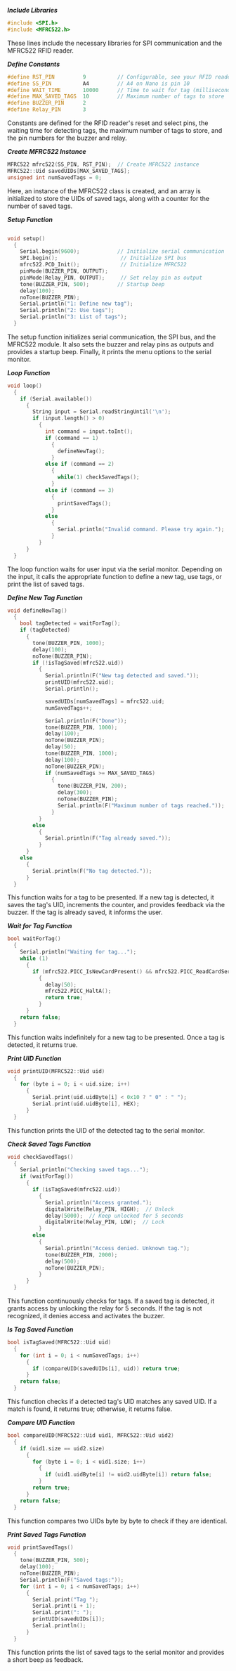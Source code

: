 ***Include Libraries***

```c++
#include <SPI.h>
#include <MFRC522.h>
```

These lines include the necessary libraries for SPI communication and the MFRC522 RFID reader.

***Define Constants***

```c++
#define RST_PIN         9          // Configurable, see your RFID reader datasheet
#define SS_PIN          A4         // A4 on Nano is pin 10
#define WAIT_TIME       10000      // Time to wait for tag (milliseconds)
#define MAX_SAVED_TAGS  10         // Maximum number of tags to store
#define BUZZER_PIN      2
#define Relay_PIN       3
```
Constants are defined for the RFID reader's reset and select pins, the waiting time for detecting tags, the maximum number of tags to store, and the pin numbers for the buzzer and relay.

***Create MFRC522 Instance***

```c++
MFRC522 mfrc522(SS_PIN, RST_PIN);  // Create MFRC522 instance
MFRC522::Uid savedUIDs[MAX_SAVED_TAGS]; 
unsigned int numSavedTags = 0;
```
Here, an instance of the MFRC522 class is created, and an array is initialized to store the UIDs of saved tags, along with a counter for the number of saved tags.

***Setup Function***

```c++

void setup() 
  {
    Serial.begin(9600);            // Initialize serial communication
    SPI.begin();                    // Initialize SPI bus
    mfrc522.PCD_Init();             // Initialize MFRC522 
    pinMode(BUZZER_PIN, OUTPUT);
    pinMode(Relay_PIN, OUTPUT);     // Set relay pin as output
    tone(BUZZER_PIN, 500);         // Startup beep
    delay(100);
    noTone(BUZZER_PIN); 
    Serial.println("1: Define new tag");
    Serial.println("2: Use tags");
    Serial.println("3: List of tags"); 
  }
```
The setup function initializes serial communication, the SPI bus, and the MFRC522 module. It also sets the buzzer and relay pins as outputs and provides a startup beep. Finally, it prints the menu options to the serial monitor.

***Loop Function***

```c++
void loop()
  {
    if (Serial.available()) 
      {
        String input = Serial.readStringUntil('\n');
        if (input.length() > 0) 
          {
            int command = input.toInt(); 
            if (command == 1)
              {
                defineNewTag();
              } 
            else if (command == 2) 
              {
                while(1) checkSavedTags(); 
              } 
            else if (command == 3) 
              {
                printSavedTags(); 
              } 
            else 
              {
                Serial.println("Invalid command. Please try again.");
              }
          }
      }
  }
```
The loop function waits for user input via the serial monitor. Depending on the input, it calls the appropriate function to define a new tag, use tags, or print the list of saved tags.

***Define New Tag Function***

```c++
void defineNewTag() 
  {
    bool tagDetected = waitForTag(); 
    if (tagDetected) 
      {
        tone(BUZZER_PIN, 1000); 
        delay(100);
        noTone(BUZZER_PIN);
        if (!isTagSaved(mfrc522.uid)) 
          {
            Serial.println(F("New tag detected and saved."));
            printUID(mfrc522.uid);
            Serial.println();

            savedUIDs[numSavedTags] = mfrc522.uid;
            numSavedTags++;

            Serial.println(F("Done"));
            tone(BUZZER_PIN, 1000); 
            delay(100);
            noTone(BUZZER_PIN);
            delay(50);
            tone(BUZZER_PIN, 1000); 
            delay(100);
            noTone(BUZZER_PIN);
            if (numSavedTags >= MAX_SAVED_TAGS) 
              {
                tone(BUZZER_PIN, 200); 
                delay(300);
                noTone(BUZZER_PIN);    
                Serial.println(F("Maximum number of tags reached."));
              }
          } 
        else 
          {
            Serial.println(F("Tag already saved."));
          }
      } 
    else 
      {
        Serial.println(F("No tag detected."));
      }
  }
```
This function waits for a tag to be presented. If a new tag is detected, it saves the tag's UID, increments the counter, and provides feedback via the buzzer. If the tag is already saved, it informs the user.

***Wait for Tag Function***

```c++
bool waitForTag() 
  {
    Serial.println("Waiting for tag...");
    while (1) 
      {
        if (mfrc522.PICC_IsNewCardPresent() && mfrc522.PICC_ReadCardSerial()) 
          {
            delay(50);
            mfrc522.PICC_HaltA(); 
            return true;
          }
      }
    return false;
  }
```
This function waits indefinitely for a new tag to be presented. Once a tag is detected, it returns true.

***Print UID Function***

```c++
void printUID(MFRC522::Uid uid) 
  {
    for (byte i = 0; i < uid.size; i++) 
      {
        Serial.print(uid.uidByte[i] < 0x10 ? " 0" : " ");
        Serial.print(uid.uidByte[i], HEX);
      }
  }
```
This function prints the UID of the detected tag to the serial monitor.

***Check Saved Tags Function***

```c++
void checkSavedTags()
  {
    Serial.println("Checking saved tags...");
    if (waitForTag()) 
      {
        if (isTagSaved(mfrc522.uid)) 
          {
            Serial.println("Access granted.");
            digitalWrite(Relay_PIN, HIGH);  // Unlock
            delay(5000);  // Keep unlocked for 5 seconds
            digitalWrite(Relay_PIN, LOW);  // Lock
          } 
        else 
          {
            Serial.println("Access denied. Unknown tag.");
            tone(BUZZER_PIN, 2000);  
            delay(500);
            noTone(BUZZER_PIN);
          }
      }
  }
```
This function continuously checks for tags. If a saved tag is detected, it grants access by unlocking the relay for 5 seconds. If the tag is not recognized, it denies access and activates the buzzer.

***Is Tag Saved Function***

```c++
bool isTagSaved(MFRC522::Uid uid) 
  {
    for (int i = 0; i < numSavedTags; i++) 
      {
        if (compareUID(savedUIDs[i], uid)) return true; 
      }
    return false;
  }
```
This function checks if a detected tag's UID matches any saved UID. If a match is found, it returns true; otherwise, it returns false.

***Compare UID Function***

```c++
bool compareUID(MFRC522::Uid uid1, MFRC522::Uid uid2) 
  {
    if (uid1.size == uid2.size) 
      {
        for (byte i = 0; i < uid1.size; i++) 
          {
            if (uid1.uidByte[i] != uid2.uidByte[i]) return false;
          }
        return true;
      }
    return false;
  }
```
This function compares two UIDs byte by byte to check if they are identical.

***Print Saved Tags Function***

```c++
void printSavedTags() 
  {
    tone(BUZZER_PIN, 500); 
    delay(100);
    noTone(BUZZER_PIN);
    Serial.println(F("Saved tags:"));
    for (int i = 0; i < numSavedTags; i++) 
      {
        Serial.print("Tag ");
        Serial.print(i + 1);
        Serial.print(": ");
        printUID(savedUIDs[i]);
        Serial.println(); 
      }
  }
```
This function prints the list of saved tags to the serial monitor and provides a short beep as feedback.
